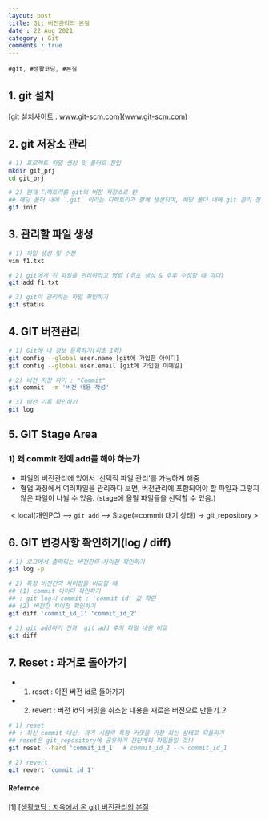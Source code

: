 ```yaml
---
layout: post
title: Git 버전관리의 본질
date : 22 Aug 2021
category : Git
comments : true
---
```

`#git, #생활코딩, #본질
`

## 1. git 설치
 [git 설치사이트 : www.git-scm.com](www.git-scm.com)


## 2. git 저장소 관리
```sh
# 1) 프로젝트 파일 생성 및 폴더로 진입
mkdir git_prj
cd git_prj

# 2) 현재 디렉토리를 git의 버전 저장소로 만
## 해당 폴더 내에 `.git` 이라는 디렉토리가 함께 생성되며, 해당 폴더 내에 git 관리 정보가 들어있음.
git init
```


## 3. 관리할 파일 생성
```sh
# 1) 파일 생성 및 수정
vim f1.txt

# 2) git에게 위 파일을 관리하라고 명령 (최초 생성 & 추후 수정할 때 마다)
git add f1.txt

# 3) git이 관리하는 파일 확인하기
git status
```


## 4. GIT 버전관리
```sh
# 1) Git에 내 정보 등록하기(최초 1회)
git config --global user.name [git에 가입한 아이디]
git config --global user.email [git에 가입한 이메일]

# 2) 버전 저장 하기 : "Commit"
git commit  -m '버전 내용 작성'

# 3) 버전 기록 확인하기
git log
```


## 5. GIT Stage Area
### 1) 왜 commit 전에 add를 해야 하는가
- 파일의 버전관리에 있어서 '선택적 파일 관리'를 가능하게 해줌
- 협업 과정에서 여러파일을 관리하다 보면, 버전관리에 포함되어야 할 파일과 그렇지 않은 파일이 나뉠 수 있음. (stage에 올릴 파일들을 선택할 수 있음.)

<center>

< local(개인PC) --> `git add` -->  Stage(=commit 대기 상태) -> git_repository >

</center>


## 6. GIT 변경사항 확인하기(log / diff)
```sh
# 1) 로그에서 출력되는 버전간의 차이점 확인하기
git log -p

# 2) 특정 버전간의 차이점을 비교할 때
## (1) commit 아이디 확인하기
## : git log시 commit : 'commit id' 값 확인
## (2) 버전간 차이점 확인하기
git diff 'commit_id_1' 'commit_id_2'

# 3) git add하기 전과  git add 후의 파일 내용 비교
git diff
```

## 7. Reset : 과거로 돌아가기
- 1) reset : 이전 버전 id로 돌아가기
- 2) revert : 버전 id의 커밋을 취소한 내용을 새로운 버전으로 만들기..?

```sh
# 1) reset
## : 최신 commit 대신, 과거 시점의 특정 커밋을 가장 최신 상태로 되돌리기
## reset은 git_repository에 공유하기 전단계의 파일들일 것!!
git reset --hard 'commit_id_1'  # commit_id_2 --> commit_id_1

# 2) revert
git revert 'commit_id_1'
```


#### Refernce
[1] [[생활코딩 : 지옥에서 온 git] 버전관리의 본질](https://opentutorials.org/course/2708/15242)  
